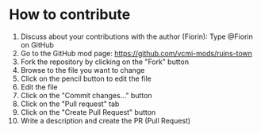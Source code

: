 # How to contribute

1. Discuss about your contributions with the author (Fiorin): Type @Fiorin on GitHub
2. Go to the GitHub mod page: https://github.com/vcmi-mods/ruins-town
3. Fork the repository by clicking on the "Fork" button
4. Browse to the file you want to change
5. Click on the pencil button to edit the file
6. Edit the file
7. Click on the "Commit changes..." button
8. Click on the "Pull request" tab
9. Click on the "Create Pull Request" button
10. Write a description and create the PR (Pull Request)